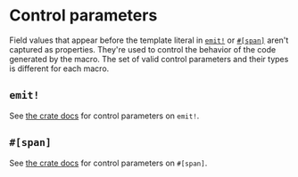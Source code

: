 # Control parameters

Field values that appear before the template literal in [`emit!`](https://docs.rs/emit/1.9.0/emit/macro.emit.html) or [`#[span]`](https://docs.rs/emit/1.9.0/emit/attr.span.html) aren't captured as properties. They're used to control the behavior of the code generated by the macro. The set of valid control parameters and their types is different for each macro.

## `emit!`

See [the crate docs](https://docs.rs/emit/1.9.0/emit/macro.emit.html#control-parameters) for control parameters on `emit!`.

## `#[span]`

See [the crate docs](https://docs.rs/emit/1.9.0/emit/attr.span.html#control-parameters) for control parameters on `#[span]`.
